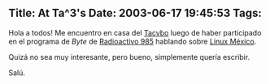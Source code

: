 Title: At Ta^3's
Date: 2003-06-17 19:45:53
Tags: 
---
<p>Hola a todos! Me encuentro en casa del <a href="http://web.archive.org/web/20030719200405/http://tacvbo.net/">Tacvbo</a> luego de haber participado en el programa de <em>Byte</em> de <a href="http://web.archive.org/web/20030719200405/http://www.985.com.mx/">Radioactivo 985</a> hablando sobre <a href="http://web.archive.org/web/20030719200405/http://linux.org.mx/">Linux México</a>.</p>

<p>Quizá no sea muy interesante, pero bueno, simplemente quería escribir.</p>

<p>Salú.</p>
